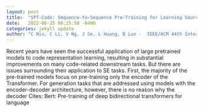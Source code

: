 ```yaml
---
layout: post
title:  "SPT-Code: Sequence-to-Sequence Pre-Training for Learning Source Code Representations"
date:   2022-06-25 08:25:58 -0400
categories: jekyll update
author: "C Niu, C Li, V Ng, J Ge, L Huang, B Luo -  IEEE/ACM 44th International Conference on , 2022"
---
```

Recent years have seen the successful application of large pretrained models to code representation learning, resulting in substantial improvements on many code-related downstream tasks. But there are issues surrounding their application to SE tasks. First, the majority of the pre-trained models focus on pre-training only the encoder of the Transformer. For generation tasks that are addressed using models with the encoder-decoder architecture, however, there is no reason why the decoder 
Cites: Bert: Pre-training of deep bidirectional transformers for language